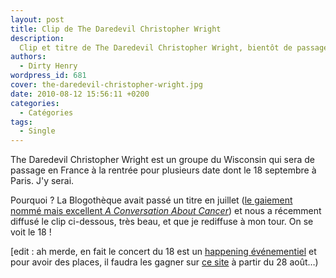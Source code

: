 ```yaml
---
layout: post
title: Clip de The Daredevil Christopher Wright
description:
  Clip et titre de The Daredevil Christopher Wright, bientôt de passage à Paris.
authors:
  - Dirty Henry
wordpress_id: 681
cover: the-daredevil-christopher-wright.jpg
date: 2010-08-12 15:56:11 +0200
categories:
  - Catégories
tags:
  - Single
---
```


The Daredevil Christopher Wright est un groupe du Wisconsin qui sera de passage
en France à la rentrée pour plusieurs date dont le 18 septembre à Paris. J'y
serai.

Pourquoi ? La Blogothèque avait passé un titre en juillet
([le gaiement nommé mais excellent _A Conversation About Cancer_](http://www.blogotheque.net/In-Deference))
et nous a récemment diffusé le clip ci-dessous, très beau, et que je rediffuse à
mon tour. On se voit le 18 !

[edit : ah merde, en fait le concert du 18 est un [happening
événementiel](http://7ciel.net/concerts/) et pour avoir des places, il faudra
les gagner sur [ce site](http://www.popnews.com/) à partir du 28 août…)

<object width="500" height="375"><param name="allowfullscreen" value="true" /><param name="allowscriptaccess" value="always" /><param name="movie" value="http://vimeo.com/moogaloop.swf?clip_id=13206073&server=vimeo.com&show_title=0&show_byline=0&show_portrait=0&color=59a5d1&fullscreen=1&autoplay=0&loop=0" /><embed src="http://vimeo.com/moogaloop.swf?clip_id=13206073&server=vimeo.com&show_title=0&show_byline=0&show_portrait=0&color=59a5d1&fullscreen=1&autoplay=0&loop=0" type="application/x-shockwave-flash" allowfullscreen="true" allowscriptaccess="always" width="500" height="375"></embed></object>
